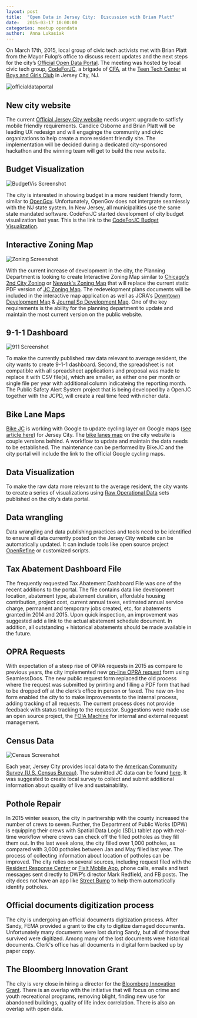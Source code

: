 ```yaml
---
layout: post
title:  "Open Data in Jersey City:  Discussion with Brian Platt"
date:   2015-03-17 10:00:00
categories: meetup opendata
author:  Anna Lukasiak
---
```


On March 17th, 2015, local group of civic tech activists met with Brian Platt from the Mayor Fulop’s office to discuss recent updates and the next steps for the city’s [Official Open Data Portal][officialdataportal].  The meeting was hosted by local civic tech group, [CodeForJC][cjc], a brigade of [CFA][cfa], at the [Teen Tech Center][teentechctr] at [Boys and Girls Club][bgc] in Jersey City, NJ.

![officialdataportal](/assets/Portal.png)

New city website
----------------
The current [Official Jersey City website][officialdataportal] needs urgent upgrade to satfisfy mobile friendly requirements.  Candice Osborne and Brian Platt will be leading UX redesign and will engaginge the community and civic organizations to help create a more resident friendly site.  The implementation will be decided during a dedicated city-sponsored hackathon and the winning team will get to build the new website.

Budget Visualization
--------------------

![BudgetVis Screenshot](/assets/BudgetVis.png)

The city is interested in showing budget in a more resident friendly form, similar to [OpenGov][opengov].  Unfortunately, OpenGov does not intergrate seamlessly with the NJ state system.  In New Jersey, all municipalities use the same state mandated software.  CodeForJC started development of city budget visualization last year.  This is the link to the [CodeForJC Budget Visualization][cjcbudgetvis].

Interactive Zoning Map
----------------------

![Zoning Screenshot](/assets/Zoning.png)

With the current increase of development in the city, the Planning Department is looking to create Interactive Zoning Map similar to [Chicago's 2nd City Zoning][2ndcityzoning] or [Newark's Zoning Map][newarkzonemap] that will replace the current static PDF version of [JC Zoning Map][jczonemap].  The redevelopment plans documents will be included in the interactive map application as well as JCRA's [Downtown Development Map][downtowndevmap] & [Journal Sq Development Map][jsqdevmap].  One of the key requirements is the ability for the planning department to update and maintain the most current version on the public website. 

9-1-1 Dashboard
---------------

![911 Screenshot](/assets/911.png)

To make the currently published raw data relevant to average resident, the city wants to create 9-1-1 dashboard.  Second, the spreadsheet is not compatible with all spreadsheet applications and proposal was made to replace it with CSV file(s), which are smaller, as either one per month or single file per year with additional column indicateing the reporting month.  The Public Safety Alert System project that is being developed by a OpenJC together with the JCPD, will create a real time feed with richer data.  

Bike Lane Maps
--------------
[Bike JC][bikejc] is working with Google to update cycling layer on Google maps ([see article here][article]) for Jersey City.  The [bike lanes map][bikelanesmap] on the city website is couple versions behind.  A workflow to update and maintain the data needs to be established.  The maintenance can be performed by BikeJC and the city portal will include the link to the official Google cycling maps.

Data Visualization
------------------
To make the raw data more relevant to the average resident, the city wants to create a series of visualizations using [Raw Operational Data][rawopsdata] sets published on the city’s data portal.

Data wrangling
--------------
Data wrangling and data publishing practices and tools need to be identified to ensure all data currently posted on the Jersey City website can be automatically updated.  It can include tools like open source project [OpenRefine][openrefine] or customized scripts.

Tax Abatement Dashboard File
----------------------------
The frequently requested Tax Abatement Dashboard File was one of the recent additions to the portal.  The file contains data like development location, abatement type, abatement duration, affordable housing contribution, project cost, current annual taxes, estimated annual service charge, permanent and temporary jobs created, etc, for  abatements granted in  2014  and 2015.  Upon quick inspection, an improvement was suggested add a link to the actual abatement schedule document.  In addition, all outstanding + historical abatements should be made available in the future.

OPRA Requests
-------------
With expectation of a steep rise of OPRA requests in 2015 as compare to previous years, the city implemented new [on-line OPRA request][opraform] form  using SeamlessDocs.  The new public request form replaced the old process where the request was submitted by printing and filling a PDF form that had to be dropped off at the clerk’s office in person or faxed.  The new on-line form enabled the city to to make improvements to the internal process, adding tracking of all requests.   The current process does not provide feedback with status tracking to the requestor.  Suggestions were made use an open source project, the [FOIA Machine][foiamachine] for internal and external request management.

Census Data
-----------

![Census Screenshot](/assets/Census.png)

Each year, Jersey City provides local data to the [American Community Survey (U.S. Census Bureau)][amcommunitysurvey].  The submitted JC data can be found [here][jcsurveydata].  It was suggested to create local survey to collect and submit additional information about quality of live and sustainability.

Pothole Repair 
--------------
In 2015 winter season, the city in partnership with the county increased the number of crews to seven.  Further, the Department of Public Works (DPW) is equipping their crews with Spatial Data Logic (SDL) tablet app with real-time workflow where crews can check off the filled potholes as they fill them out.  In the last week alone, the city filled over 1,000 potholes, as compared with 3,000 potholes between Jan and May filled last year.  The process of collecting information about location of potholes can be improved.   The city relies on several sources, including request filed with the [Resident Response Center][rrc] or [FixIt Mobile App][fixit], phone calls, emails and text messages sent directly to DWP’s director Mark Redfield, and FB posts.  The city does not have an app like [Street Bump][streetbump] to help them automatically identify potholes.

Official documents digitization process
---------------------------------------
The city is undergoing an official documents digitization process.  After Sandy, FEMA provided a grant to the city to digitize damaged documents.  Unfortunately many documents were lost during Sandy, but all of those that survived were digitized.  Among many of the lost documents were historical documents.  Clerk's office has all documents in digital form backed up by paper copy.

The Bloomberg Innovation Grant
------------------------------
The city is very close in hiring a director for the [Bloomberg Innovation Grant][iteam].  There is an overlap with the initiative that will focus on crime and youth recreational programs, removing blight, finding new use for abandoned buildings, quality of life index correlation.  There is also an overlap with open data.


[bikejc]: http://www.bikejc.org/
[officialdataportal]: http://www.jerseycitynj.gov/data.aspx
[cjc]: http://codeforjc.org/
[cfa]: http://www.codeforamerica.org/
[teentechctr]: http://www.codeforamerica.org/
[bgc]: http://bgchc.org/ 
[cjcbudgetvis]: http://codeforjc.org/JerseyCityBudget/jc_2014_overview.html 
[2ndcityzoning]: http://secondcityzoning.org/
[newarkzonemap]: http://planning.ci.newark.nj.us/
[jczonemap]: http://www.cityofjerseycity.com/data.aspx?id=14834 
[downtowndevmap]: http://thejcra.org/jcra_files/File/resources/2014/Downtown%20Development%20Map%20November%2006%202014.pdf
[jsqdevmap]: http://thejcra.org/jcra_files/File/resources/2014/Journal%20Square%20Development%20Map%20October%2030%202014.pdf
[article]: http://googleblog.blogspot.com/2010/03/biking-directions-added-to-google-maps.html
[bikelanesmap]: http://www.jerseycitynj.gov/data.aspx?id=14838
[rawopsdata]: http://www.jerseycitynj.gov/data.aspx?id=14832
[openrefine]: http://openrefine.org/
[opraform]: http://www.jerseycitynj.gov/data.aspx 
[foiamachine]: https://www.foiamachine.org/
[amcommunitysurvey]: http://www.census.gov/acs/www/
[jcsurveydata]: http://www.cityofjerseycity.com/data.aspx?id=14948
[rrc]: http://mygovhelp.com/jerseycitynj/_cs/supporthome.aspx?sSessionID=
[fixit]: https://itunes.apple.com/us/app/jersey-city-rrc-fix-it/id748970109?mt=8
[streetbump]: http://www.streetbump.org/
[iteam]: http://www.cityofjerseycity.com/iteam/ 
[opengov]: http://opengov.com/


